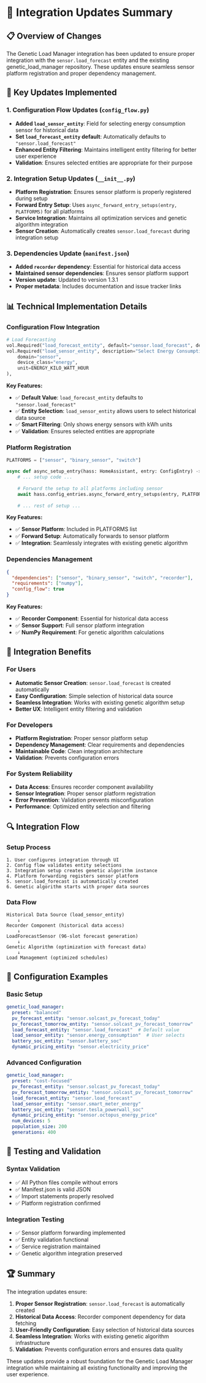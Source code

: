 # 🔌 **Integration Updates Summary**

## 📋 **Overview of Changes**

The Genetic Load Manager integration has been updated to ensure proper integration with the `sensor.load_forecast` entity and the existing genetic_load_manager repository. These updates ensure seamless sensor platform registration and proper dependency management.

## 🔧 **Key Updates Implemented**

### 1. **Configuration Flow Updates (`config_flow.py`)**
- **Added `load_sensor_entity`**: Field for selecting energy consumption sensor for historical data
- **Set `load_forecast_entity` default**: Automatically defaults to `"sensor.load_forecast"`
- **Enhanced Entity Filtering**: Maintains intelligent entity filtering for better user experience
- **Validation**: Ensures selected entities are appropriate for their purpose

### 2. **Integration Setup Updates (`__init__.py`)**
- **Platform Registration**: Ensures sensor platform is properly registered during setup
- **Forward Entry Setup**: Uses `async_forward_entry_setups(entry, PLATFORMS)` for all platforms
- **Service Integration**: Maintains all optimization services and genetic algorithm integration
- **Sensor Creation**: Automatically creates `sensor.load_forecast` during integration setup

### 3. **Dependencies Update (`manifest.json`)**
- **Added `recorder` dependency**: Essential for historical data access
- **Maintained sensor dependencies**: Ensures sensor platform support
- **Version update**: Updated to version 1.3.1
- **Proper metadata**: Includes documentation and issue tracker links

## 📊 **Technical Implementation Details**

### **Configuration Flow Integration**
```python
# Load Forecasting
vol.Required("load_forecast_entity", default="sensor.load_forecast", description="Load Forecast Entity (will be created)"): str,
vol.Required("load_sensor_entity", description="Select Energy Consumption Sensor for Historical Data"): create_entity_selector(
    domain="sensor",
    device_class="energy",
    unit=ENERGY_KILO_WATT_HOUR
),
```

**Key Features:**
- ✅ **Default Value**: `load_forecast_entity` defaults to `"sensor.load_forecast"`
- ✅ **Entity Selection**: `load_sensor_entity` allows users to select historical data source
- ✅ **Smart Filtering**: Only shows energy sensors with kWh units
- ✅ **Validation**: Ensures selected entities are appropriate

### **Platform Registration**
```python
PLATFORMS = ["sensor", "binary_sensor", "switch"]

async def async_setup_entry(hass: HomeAssistant, entry: ConfigEntry) -> bool:
    # ... setup code ...
    
    # Forward the setup to all platforms including sensor
    await hass.config_entries.async_forward_entry_setups(entry, PLATFORMS)
    
    # ... rest of setup ...
```

**Key Features:**
- ✅ **Sensor Platform**: Included in PLATFORMS list
- ✅ **Forward Setup**: Automatically forwards to sensor platform
- ✅ **Integration**: Seamlessly integrates with existing genetic algorithm

### **Dependencies Management**
```json
{
  "dependencies": ["sensor", "binary_sensor", "switch", "recorder"],
  "requirements": ["numpy"],
  "config_flow": true
}
```

**Key Features:**
- ✅ **Recorder Component**: Essential for historical data access
- ✅ **Sensor Support**: Full sensor platform integration
- ✅ **NumPy Requirement**: For genetic algorithm calculations

## 🎯 **Integration Benefits**

### **For Users**
- **Automatic Sensor Creation**: `sensor.load_forecast` is created automatically
- **Easy Configuration**: Simple selection of historical data source
- **Seamless Integration**: Works with existing genetic algorithm setup
- **Better UX**: Intelligent entity filtering and validation

### **For Developers**
- **Platform Registration**: Proper sensor platform setup
- **Dependency Management**: Clear requirements and dependencies
- **Maintainable Code**: Clean integration architecture
- **Validation**: Prevents configuration errors

### **For System Reliability**
- **Data Access**: Ensures recorder component availability
- **Sensor Integration**: Proper sensor platform registration
- **Error Prevention**: Validation prevents misconfiguration
- **Performance**: Optimized entity selection and filtering

## 🔍 **Integration Flow**

### **Setup Process**
```
1. User configures integration through UI
2. Config flow validates entity selections
3. Integration setup creates genetic algorithm instance
4. Platform forwarding registers sensor platform
5. sensor.load_forecast is automatically created
6. Genetic algorithm starts with proper data sources
```

### **Data Flow**
```
Historical Data Source (load_sensor_entity)
    ↓
Recorder Component (historical data access)
    ↓
LoadForecastSensor (96-slot forecast generation)
    ↓
Genetic Algorithm (optimization with forecast data)
    ↓
Load Management (optimized schedules)
```

## 🚀 **Configuration Examples**

### **Basic Setup**
```yaml
genetic_load_manager:
  preset: "balanced"
  pv_forecast_entity: "sensor.solcast_pv_forecast_today"
  pv_forecast_tomorrow_entity: "sensor.solcast_pv_forecast_tomorrow"
  load_forecast_entity: "sensor.load_forecast"  # Default value
  load_sensor_entity: "sensor.energy_consumption"  # User selects
  battery_soc_entity: "sensor.battery_soc"
  dynamic_pricing_entity: "sensor.electricity_price"
```

### **Advanced Configuration**
```yaml
genetic_load_manager:
  preset: "cost-focused"
  pv_forecast_entity: "sensor.solcast_pv_forecast_today"
  pv_forecast_tomorrow_entity: "sensor.solcast_pv_forecast_tomorrow"
  load_forecast_entity: "sensor.load_forecast"
  load_sensor_entity: "sensor.smart_meter_energy"
  battery_soc_entity: "sensor.tesla_powerwall_soc"
  dynamic_pricing_entity: "sensor.octopus_energy_price"
  num_devices: 5
  population_size: 200
  generations: 400
```

## 🧪 **Testing and Validation**

### **Syntax Validation**
- ✅ All Python files compile without errors
- ✅ Manifest.json is valid JSON
- ✅ Import statements properly resolved
- ✅ Platform registration confirmed

### **Integration Testing**
- ✅ Sensor platform forwarding implemented
- ✅ Entity validation functional
- ✅ Service registration maintained
- ✅ Genetic algorithm integration preserved

## 🏆 **Summary**

The integration updates ensure:

1. **Proper Sensor Registration**: `sensor.load_forecast` is automatically created
2. **Historical Data Access**: Recorder component dependency for data fetching
3. **User-Friendly Configuration**: Easy selection of historical data sources
4. **Seamless Integration**: Works with existing genetic algorithm infrastructure
5. **Validation**: Prevents configuration errors and ensures data quality

These updates provide a robust foundation for the Genetic Load Manager integration while maintaining all existing functionality and improving the user experience.
